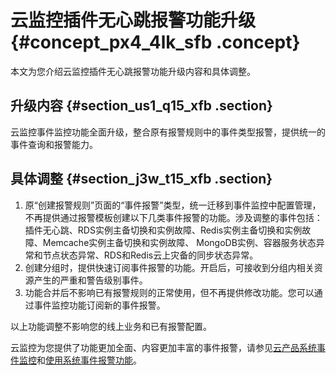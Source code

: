 # 云监控插件无心跳报警功能升级 {#concept_px4_4lk_sfb .concept}

本文为您介绍云监控插件无心跳报警功能升级内容和具体调整。

## 升级内容 {#section_us1_q15_xfb .section}

云监控事件监控功能全面升级，整合原有报警规则中的事件类型报警，提供统一的事件查询和报警能力。

## 具体调整 {#section_j3w_t15_xfb .section}

1.  原“创建报警规则”页面的“事件报警”类型，统一迁移到事件监控中配置管理，不再提供通过报警模板创建以下几类事件报警的功能。涉及调整的事件包括：插件无心跳、RDS实例主备切换和实例故障、Redis实例主备切换和实例故障、Memcache实例主备切换和实例故障、 MongoDB实例、容器服务状态异常和节点状态异常、RDS和Redis云上灾备的同步状态异常。
2.  创建分组时，提供快速订阅事件报警的功能。开启后，可接收到分组内相关资源产生的严重和警告级别事件。
3.  功能合并后不影响已有报警规则的正常使用，但不再提供修改功能。您可以通过事件监控功能订阅新的事件报警。

以上功能调整不影响您的线上业务和已有报警配置。

云监控为您提供了功能更加全面、内容更加丰富的事件报警，请参见[云产品系统事件监控](../../../../intl.zh-CN/用户指南/事件监控/云产品事件/查看云产品事件.md#)和[使用系统事件报警功能](../../../../intl.zh-CN/用户指南/事件监控/云产品事件/使用云产品事件报警功能.md#)。

